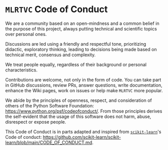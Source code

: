 # ``MLRTVC`` Code of Conduct

We are a community based on an open-mindness and a common belief
in the purpose of this project, always putting technical and
scientific topics over personal ones.

Discussions are led using a friendly and respectful tone,
prioritizing didactic, exploratory thinking, leading to
decisions being made based on technical merit, consensus
and complexity.

We treat people equally, regardless of their background or
personal characteristics.

Contributions are welcome, not only in the form of code.
You can take part in GitHub discussions, review PRs, answer
questions, write documentation, enhance the Wiki pages,
work on issues or help make ``MLRTVC`` more popular.

We abide by the principles of openness, respect, and consideration
of others of the Python Software Foundation: https://www.python.org/psf/codeofconduct/.
From those principles derives the self-evident that the usage of this software does not
harm, abuse, disrespect or expose people.

This Code of Conduct is in parts adapted and inspired from
[``scikit-learn``](https://github.com/scikit-learn/scikit-learn)'s Code of conduct: https://github.com/scikit-learn/scikit-learn/blob/main/CODE_OF_CONDUCT.md.
